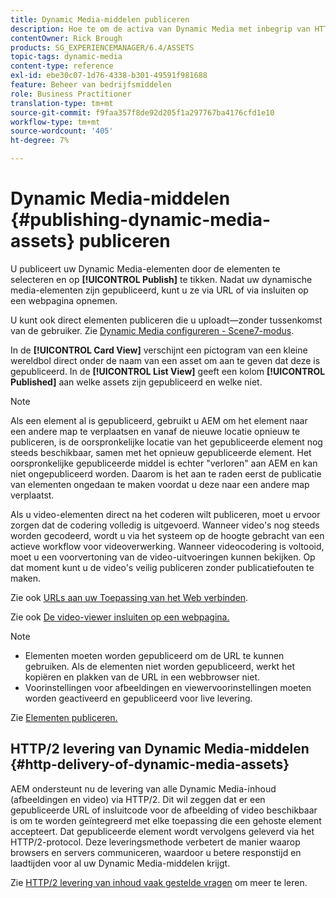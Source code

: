 ```yaml
---
title: Dynamic Media-middelen publiceren
description: Hoe te om de activa van Dynamic Media met inbegrip van HTTP/2 levering van die activa te publiceren.
contentOwner: Rick Brough
products: SG_EXPERIENCEMANAGER/6.4/ASSETS
topic-tags: dynamic-media
content-type: reference
exl-id: ebe30c07-1d76-4338-b301-49591f981688
feature: Beheer van bedrijfsmiddelen
role: Business Practitioner
translation-type: tm+mt
source-git-commit: f9faa357f8de92d205f1a297767ba4176cfd1e10
workflow-type: tm+mt
source-wordcount: '405'
ht-degree: 7%

---
```


# Dynamic Media-middelen {#publishing-dynamic-media-assets} publiceren

U publiceert uw Dynamic Media-elementen door de elementen te selecteren en op **[!UICONTROL Publish]** te tikken. Nadat uw dynamische media-elementen zijn gepubliceerd, kunt u ze via URL of via insluiten op een webpagina opnemen.

U kunt ook direct elementen publiceren die u uploadt—zonder tussenkomst van de gebruiker. Zie [Dynamic Media configureren - Scene7-modus](config-dms7.md).

In de **[!UICONTROL Card View]** verschijnt een pictogram van een kleine wereldbol direct onder de naam van een asset om aan te geven dat deze is gepubliceerd. In de **[!UICONTROL List View]** geeft een kolom **[!UICONTROL Published]** aan welke assets zijn gepubliceerd en welke niet.

>[!NOTE]
>
>Als een element al is gepubliceerd, gebruikt u AEM om het element naar een andere map te verplaatsen en vanaf de nieuwe locatie opnieuw te publiceren, is de oorspronkelijke locatie van het gepubliceerde element nog steeds beschikbaar, samen met het opnieuw gepubliceerde element. Het oorspronkelijke gepubliceerde middel is echter &quot;verloren&quot; aan AEM en kan niet ongepubliceerd worden. Daarom is het aan te raden eerst de publicatie van elementen ongedaan te maken voordat u deze naar een andere map verplaatst.

Als u video-elementen direct na het coderen wilt publiceren, moet u ervoor zorgen dat de codering volledig is uitgevoerd. Wanneer video&#39;s nog steeds worden gecodeerd, wordt u via het systeem op de hoogte gebracht van een actieve workflow voor videoverwerking. Wanneer videocodering is voltooid, moet u een voorvertoning van de video-uitvoeringen kunnen bekijken. Op dat moment kunt u de video&#39;s veilig publiceren zonder publicatiefouten te maken.

Zie ook [URLs aan uw Toepassing van het Web verbinden](linking-urls-to-yourwebapplication.md).

Zie ook [De video-viewer insluiten op een webpagina.](embed-code.md)

>[!NOTE]
>
>* Elementen moeten worden gepubliceerd om de URL te kunnen gebruiken. Als de elementen niet worden gepubliceerd, werkt het kopiëren en plakken van de URL in een webbrowser niet.
>* Voorinstellingen voor afbeeldingen en viewervoorinstellingen moeten worden geactiveerd en gepubliceerd voor live levering.

>



Zie [Elementen publiceren.](managing-assets-touch-ui.md)

## HTTP/2 levering van Dynamic Media-middelen {#http-delivery-of-dynamic-media-assets}

AEM ondersteunt nu de levering van alle Dynamic Media-inhoud (afbeeldingen en video) via HTTP/2. Dit wil zeggen dat er een gepubliceerde URL of insluitcode voor de afbeelding of video beschikbaar is om te worden geïntegreerd met elke toepassing die een gehoste element accepteert. Dat gepubliceerde element wordt vervolgens geleverd via het HTTP/2-protocol. Deze leveringsmethode verbetert de manier waarop browsers en servers communiceren, waardoor u betere responstijd en laadtijden voor al uw Dynamic Media-middelen krijgt.

Zie [HTTP/2 levering van inhoud vaak gestelde vragen](/help/sites-administering/scene7-http2faq.md) om meer te leren.
